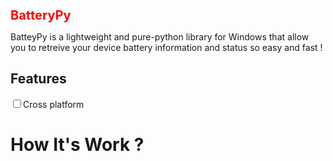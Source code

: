 <!-- GitHub README.md -->

<h1 style="font-size: 20px; color: red;">BatteryPy</h1>

<p>
BatteyPy is a lightweight and pure-python library for Windows that allow you to retreive your device battery information and status so easy and fast !
</p>

<h2>Features</h2>
<input type="checkbox">Cross platform</input>

<h1>How It's Work ?</h1>